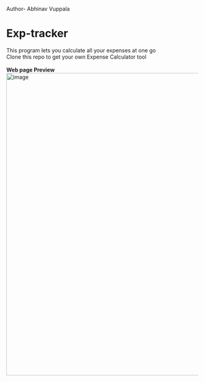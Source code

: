Author- Abhinav Vuppala
# Exp-tracker
This program lets you calculate all your expenses at one go<br>
Clone this repo to get your own Expense Calculator tool
<br>
<br>
<b>Web page Preview</b>
<img width="1114" height="793" alt="image" src="https://github.com/user-attachments/assets/e69bdcb6-3773-4219-a567-146a338ad7b1" />



